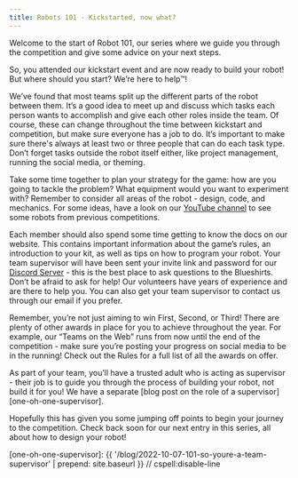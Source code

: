 ```yaml
---
title: Robots 101 - Kickstarted, now what?
---
```


Welcome to the start of Robot 101, our series where we guide you through the competition and give some advice on your next steps.

So, you attended our kickstart event and are now ready to build your robot! But where should you start? We’re here to help™!

We’ve found that most teams split up the different parts of the robot between them. It’s a good idea to meet up and discuss which tasks each person wants to accomplish and give each other roles inside the team. Of course, these can change throughout the time between kickstart and competition, but make sure everyone has a job to do. It’s important to make sure there's always at least two or three people that can do each task type. Don’t forget tasks outside the robot itself either, like project management, running the social media, or theming.

Take some time together to plan your strategy for the game: how are you going to tackle the problem? What equipment would you want to experiment with? Remember to consider all areas of the robot - design, code, and mechanics. For some ideas, have a look on our [YouTube channel][youtube] to see some robots from previous competitions.

Each member should also spend some time getting to know the docs on our website. This contains important information about the game’s rules, an introduction to your kit, as well as tips on how to program your robot. Your team supervisor will have been sent your invite link and password for our [Discord Server][discord-docs] - this is the best place to ask questions to the Blueshirts. Don’t be afraid to ask for help! Our volunteers have years of experience and are there to help you. You can also get your team supervisor to contact us through our email if you prefer. 

Remember, you’re not just aiming to win First, Second, or Third! There are plenty of other awards in place for you to achieve throughout the year. For example, our “Teams on the Web” runs from now until the end of the competition - make sure you’re posting your progress on social media to be in the running! Check out the Rules for a full list of all the awards on offer.

As part of your team, you’ll have a trusted adult who is acting as supervisor - their job is to guide you through the process of building your robot, not build it for you! We have a separate [blog post on the role of a supervisor][one-oh-one-supervisor].

Hopefully this has given you some jumping off points to begin your journey to the competition. Check back soon for our next entry in this series, all about how to design your robot!

[youtube]: https://youtube.com/user/StudentRobotics
[discord-docs]: https://studentrobotics.org/docs/team_admin/discord
[one-oh-one-supervisor]: {{ '/blog/2022-10-07-101-so-youre-a-team-supervisor' | prepend: site.baseurl }} // cspell:disable-line
